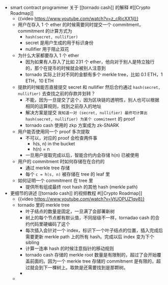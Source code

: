 - smart contract programmer 关于 [[tornado cash]] 的解释 #[[Crypto Roadmap]]
	- {{video https://www.youtube.com/watch?v=z_cRicXX1jI}}
	- 用户在存入 1 个 ether 的时候需要同时提交一个 commitment，commitment 的计算方式为
		- `hash(secret, nullifier)`
		- secret 是用户生成的用于标识身份
		- nullifier 用于阻止双花
	- 为什么大家都要存入 1 个 ether
		- 因为如果有人存入了比如 231 个 ether，他向对于别人是特立独行的，那个在提币的时候就会被别人注意到
		- tornado 实际上针对不同的金额有多个 merkle tree，比如 0.1 ETH，1 ETH，10 ETH
	- 提款的时候能否直接提交 secret 和 nullifier 然后合约通过 `hash(secret, nullifier)` 去查找之前的存款并划转？
		- 不能，因为一旦提交了这个，因为区块链的透明性，别人也可以根据相同的运算规则，找到之前存入的地址
		- 解决方案是提交 `我知道一对 (secret, nullifier) 最终可计算出 hash(secret, nullifier) 为某个 commitment` 的 proof
		- tornado cash 使用的 zkp 方案成为 zk-SNARK
	- 用户能否使用同一个 proof 多次提取
		- 不可以，对应的 proof 会检查两件事
			- h(s, n) in the bucket
			- h(n) = n
		- 一旦用户提取完成以后，智能合约内会存储 h(n) 已被使用
	- 用户的 commitment 时如何存储在在合约的
		- 通过 merkle tree 存储
		- 每个 `c = h(s, n)` 被存储在 tree 的 leaf 里
	- 如何证明一个 commitment 在 tree 里
		- 提供所有组成最终 root hash 的其他 hash (merkle path)
- 更细节的讲述 [[tornado cash]] 的视频教程 #[[Crypto Roadmap]]
	- {{video https://www.youtube.com/watch?v=VtUOPUZ1qy8}}
	- tornado 里的 merkle tree
		- 叶子结点的数量是固定，一旦满了会部署新树
		- 树上的每个节点都有默认值，不同层级不一样，tornadao cash 的合约代码里硬编码了这个
		- 每次插入会针对一个 index，标识下一个叶子结点的位置，插入完成后需要更新 merkle path 上的所有 hash。完成以后 index 变为下个 sibling
		- 计算一连串 hash 的时候注意指针的移动规则
		- tornado cash 存储的 merkle root 数量是有限制的，超过了会开始覆盖前面的。因为一个 merkle tree 存储的 commitment 是有限的，超过就会到下一棵树上。取款是还需要找到是那颗树。
		-
	-